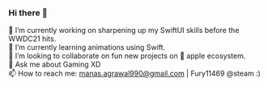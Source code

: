 ### Hi there 👋

<!--
**Fury-2K/Fury-2K** is a ✨ _special_ ✨ repository because its `README.md` (this file) appears on your GitHub profile.

Here are some ideas to get you started:

🔭 I’m currently working on sharpening up my SwiftUI skills before the WWDC21 hits.
🌱 I’m currently learning animations using Swift.
👯 I’m looking to collaborate on fun new projects on apple ̊ ecosystem.
- 🤔 I’m looking for help with ...
💬 Ask me about Gaming XD
📫 How to reach me: manas.agrawal990@gmail.com | Fury11469 @steam :)
- 😄 Pronouns: ...
- ⚡ Fun fact: ...
-->
🔭 I’m currently working on sharpening up my SwiftUI skills before the WWDC21 hits.<br>
🌱 I’m currently learning animations using Swift.<br>
👯 I’m looking to collaborate on fun new projects on  apple ecosystem.<br>
💬 Ask me about Gaming XD<br>
📫 How to reach me: manas.agrawal990@gmail.com | Fury11469 @steam :)<br>
